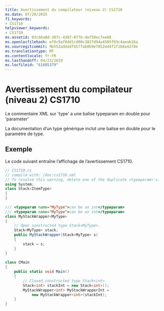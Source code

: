 ```yaml
---
title: Avertissement du compilateur (niveau 2) CS1710
ms.date: 07/20/2015
f1_keywords:
- CS1710
helpviewer_keywords:
- CS1710
ms.assetid: 03c66a8d-30fc-4387-87f6-de759ec7ee88
ms.openlocfilehash: ef8c9af8dd1cd00c3827d94a4505f93c4aeab16a
ms.sourcegitcommit: 9b552addadfb57fab0b9e7852ed4f1f1b8a42f8e
ms.translationtype: MT
ms.contentlocale: fr-FR
ms.lasthandoff: 04/23/2019
ms.locfileid: "61685379"
---
```

# <a name="compiler-warning-level-2-cs1710"></a>Avertissement du compilateur (niveau 2) CS1710
Le commentaire XML sur 'type' a une balise typeparam en double pour 'parameter'  
  
 La documentation d’un type générique inclut une balise en double pour le paramètre de type.  
  
## <a name="example"></a>Exemple  
 Le code suivant entraîne l’affichage de l’avertissement CS1710.  
  
```csharp  
// CS1710.cs  
// compile with: /doc:cs1710.xml  
// To resolve this warning, delete one of the duplicate <typeparam>'s.  
using System;  
class Stack<ItemType>  
{  
}  
  
/// <typeparam name="MyType">can be an int</typeparam>  
/// <typeparam name="MyType">can be an int</typeparam>  
class MyStackWrapper<MyType>  
{  
    // Open constructed type Stack<MyType>.  
    Stack<MyType> stack;  
    public MyStackWrapper(Stack<MyType> s)  
    {  
        stack = s;  
    }  
}  
  
class CMain  
{  
    public static void Main()  
    {  
        // Closed constructed type Stack<int>.  
        Stack<int> stackInt = new Stack<int>();  
        MyStackWrapper<int> MyStackWrapperInt =  
            new MyStackWrapper<int>(stackInt);  
    }  
}  
```
